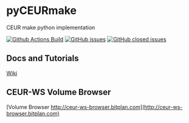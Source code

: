 # pyCEURmake
CEUR make python implementation

[![Github Actions Build](https://github.com/WolfgangFahl/pyCEURmake/workflows/Build/badge.svg?branch=main)](https://github.com/WolfgangFahl/pyCEURmake/actions?query=workflow%3ABuild+branch%3Amain)
[![GitHub issues](https://img.shields.io/github/issues/WolfgangFahl/pyCEURmake.svg)](https://github.com/WolfgangFahl/pyCEURmake/issues)
[![GitHub closed issues](https://img.shields.io/github/issues-closed/WolfgangFahl/pyCEURmake.svg)](https://github.com/WolfgangFahl/pyCEURmake/issues/?q=is%3Aissue+is%3Aclosed)

## Docs and Tutorials
[Wiki](https://wiki.bitplan.com/index.php/PyCEURmake)

## CEUR-WS Volume Browser
[Volume Browser http://ceur-ws-browser.bitplan.com](http://ceur-ws-browser.bitplan.com)
